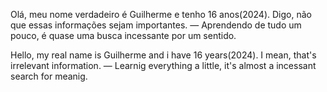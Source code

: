   Olá, meu nome verdadeiro é Guilherme e tenho 16 anos(2024). Digo, não que essas informações sejam importantes.
  — Aprendendo de tudo um pouco, é quase uma busca incessante por um sentido.

  Hello, my real name is Guilherme and i have 16 years(2024). I mean, that's irrelevant information.
  — Learnig everything a little, it's almost a incessant search for meanig.
